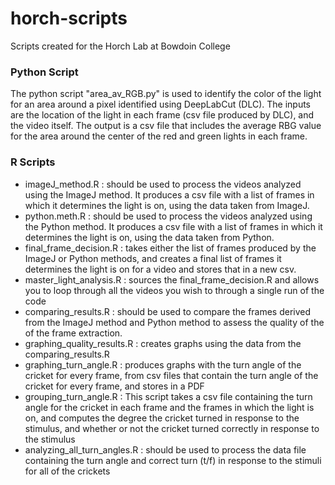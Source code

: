 # horch-scripts
Scripts created for the Horch Lab at Bowdoin College

### Python Script
The python script "area_av_RGB.py" is used to identify the color of the light for an area around a pixel identified using DeepLabCut (DLC). The inputs are the location of the light in each frame (csv file produced by DLC), and the video itself. The output is a csv file that includes the average RBG value for the area around the center of the red and green lights in each frame.

### R Scripts
* imageJ_method.R : should be used to process the videos analyzed using the ImageJ method. It produces a csv file with a list of frames in which it determines the light is on, using the data taken from ImageJ.   
* python.meth.R : should be used to process the videos analyzed using the Python method. It produces a csv file with a list of frames in which it determines the light is on, using the data taken from Python.
* final_frame_decision.R : takes either the list of frames produced by the ImageJ or Python methods, and creates a final list of frames it determines the light is on for a video and stores that in a new csv.
* master_light_analysis.R : sources the final_frame_decision.R and allows you to loop through all the videos you wish to through a single run of the code
* comparing_results.R : should be used to compare the frames derived from the ImageJ method and Python method to assess the quality of the of the frame extraction.
* graphing_quality_results.R : creates graphs using the data from the comparing_results.R
* graphing_turn_angle.R : produces graphs with the turn angle of the cricket for every frame, from csv files that contain the turn angle of the cricket for every frame, and stores in a PDF
* grouping_turn_angle.R : This script takes a csv file containing the turn angle for the cricket in each frame and the frames in which the light is on, and computes the degree the cricket turned in response to the stimulus, and whether or not the cricket turned correctly in response to the stimulus
* analyzing_all_turn_angles.R : should be used to process the data file containing the turn angle and correct turn (t/f) in response to the stimuli for all of the crickets
